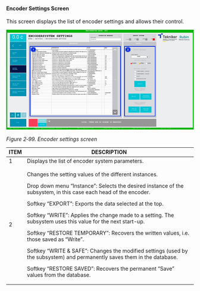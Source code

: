 #### Encoder Settings Screen

This screen displays the list of encoder settings and allows their control.

![](../Resources/media/image115.png)

*Figure 2‑99. Encoder settings screen*

<table>
<colgroup>
<col style="width: 13<col style="width: 86</colgroup>
<thead>
<tr class="header">
<th>ITEM</th>
<th>DESCRIPTION</th>
</tr>
</thead>
<tbody>
<tr class="odd">
<td>1</td>
<td>Displays the list of encoder system parameters.</td>
</tr>
<tr class="even">
<td>2</td>
<td><p>Changes the setting values of the different instances.</p>
<p>Drop down menu “Instance”: Selects the desired instance of the subsystem, in this case each head of the
encoder.</p>
<p>Softkey “EXPORT”: Exports the data selected at the top.</p>
<p>Softkey “WRITE”: Applies the change made to a setting. The subsystem uses this value for the next
start-up.</p>
<p>Softkey “RESTORE TEMPORARY”: Recovers the written values, i.e. those saved as
“Write”.</p>
<p>Softkey “WRITE &amp; SAFE”: Changes the modified settings (used by the subsystem) and permanently saves them in
the database.</p>
<p>Softkey “RESTORE SAVED”: Recovers the permanent “Save” values from the database.</p></td>
</tr>
</tbody>
</table>

